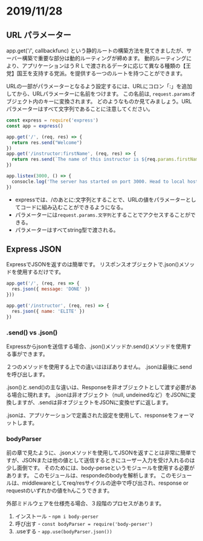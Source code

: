 # 2019/11/28

## URL パラメーター
app.get('/', callbackfunc)
という静的ルートの構築方法を見てきましたが、サーバー構築で重要な部分は動的ルーティングが締めます。
動的ルーティングにより、アプリケーションはうＲＬで渡されるデータに応じて異なる種類の【王党】国王を支持する党派。を提供する一つのルートを持つことができます。

URLの一部がパラメーターとなるよう設定するには、URLにコロン「:」を追加してから、URLパラメーターに名前をつけます。
この名前は, `request.params`オブジェクト内のキーに変換されます。
どのようなものか見てみましょう。URLパラメーターはすべて文字列であることに注意してください。
```js
const express = require('express')
const app = express()

app.get('/', (req, res) => {
  return res.send("Welcome")
})
app.get('/instructor:firstName', (req, res) => {
  return res.send(`The name of this instructor is ${req.params.firstName}`)
})

app.listex(3000, () => {
  consocle.log('The server has started on port 3000. Head to local host:3000 in the browser and see what\'s there!')
})
```

 - expressでは、/のあとに:文字列とすることで、URLの値をパラメーターとしてコードに組み込むことができるようになる。
 - パラメーターには`request.params.文字列`とすることでアクセスすることができる。
 - パラメーターはすべてstring型で渡される。


## Express JSON

ExpressでJSONを返すのは簡単です。
リスポンスオブジェクトで.json()メソッドを使用するだけです。
```js
app.get('/', (req, res => {
  res.json({ message: 'DONE' })
}))

app.get('/instructor', (req, res) => {
  res.json({ name: 'ELITE' })
})
```

### .send() vs .json()

Expressからjsonを送信する場合、.json()メソッドか.send()メソッドを使用する事ができます。

２つのメソッドを使用する上での違いはほぼありません。
.jsonは最後に.sendを呼び出します。

.json()と.send()の主な違いは、Responseを非オブジェクトとして渡す必要がある場合に現れます。
.jsonは非オブジェクト（null, undeinedなど）をJSONに変換しますが、.sendは非オブジェクトをJSONに変換せずに返します。

.jsonは、アプリケーションで定義された設定を使用して、responseをフォーマットします。

### bodyParser
前の章で見たように、.jsonメソッドを使用してJSONを返すことは非常に簡単ですが、JSONまたは他の値として送信するときにユーザー入力を受け入れるのは少し面倒です。
そのためには、body-perseというモジュールを使用する必要があります。
このモジュールは、respondeのbodyを解析します。
このモジュールは、middlewareとしてreq/resサイクルの途中で呼び出され、response or requestのいずれかの値をhんこうできます。

外部ミドルウェアを仕様売る場合、３段階のプロセスがあります。

1. インストール - `npm i body-perser`
2. 呼び出す - `const bodyParser = require('body-perser')`
3. .useする - `app.use(bodyParser.json())`

